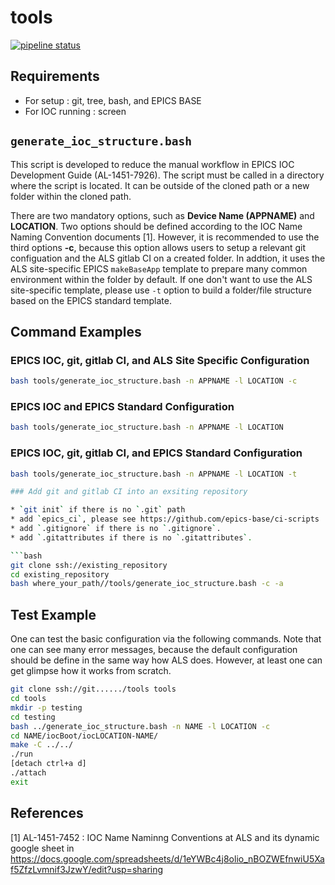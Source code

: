 # tools

[![pipeline status](https://git.als.lbl.gov/alsu/tools/badges/master/pipeline.svg)](https://git.als.lbl.gov/alsu/tools/-/commits/master) 

## Requirements

* For setup : git, tree, bash, and EPICS BASE
* For IOC running : screen

## `generate_ioc_structure.bash`

This script is developed to reduce the manual workflow in EPICS IOC Development Guide (AL-1451-7926). The script must be called in a directory where the script is located. It can be outside of the cloned path or a new folder within the cloned path.

There are two mandatory options, such as **Device Name (APPNAME)** and **LOCATION**. Two options should be defined according to the IOC Name Naming Convention documents [1].
However, it is recommended to use the third options **-c**, because this option allows users to setup a relevant git configuation and the ALS gitlab CI on a created folder.
In addtion, it uses the ALS site-specific EPICS `makeBaseApp` template to prepare many common environment within the folder by default. If one don't want to use the ALS site-specific template, please use `-t` option to build a folder/file structure based on the EPICS standard template.

## Command Examples

### EPICS IOC, git, gitlab CI, and ALS Site Specific Configuration

```bash
bash tools/generate_ioc_structure.bash -n APPNAME -l LOCATION -c
```

### EPICS IOC and EPICS Standard Configuration

```bash
bash tools/generate_ioc_structure.bash -n APPNAME -l LOCATION
```

### EPICS IOC, git, gitlab CI, and EPICS Standard Configuration

```bash
bash tools/generate_ioc_structure.bash -n APPNAME -l LOCATION -t

### Add git and gitlab CI into an exsiting repository

* `git init` if there is no `.git` path
* add `epics_ci`, please see https://github.com/epics-base/ci-scripts
* add `.gitignore` if there is no `.gitignore`.
* add `.gitattributes if there is no `.gitattributes`.

```bash
git clone ssh://existing_repository
cd existing_repository
bash where_your_path//tools/generate_ioc_structure.bash -c -a
```

## Test Example

One can test the basic configuration via the following commands. Note that one can see many error messages, because the default configuration should be define in the same way how ALS does.
However, at least one can get glimpse how it works from scratch.

```bash
git clone ssh://git....../tools tools
cd tools
mkdir -p testing
cd testing
bash ../generate_ioc_structure.bash -n NAME -l LOCATION -c
cd NAME/iocBoot/iocLOCATION-NAME/
make -C ../../
./run
[detach ctrl+a d]
./attach
exit
```


## References

[1] AL-1451-7452 : IOC Name Naminng Conventions at ALS and its dynamic google sheet in https://docs.google.com/spreadsheets/d/1eYWBc4j8olio_nBOZWEfnwiU5Xaf5ZfzLvmnif3JzwY/edit?usp=sharing
